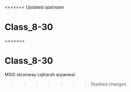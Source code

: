 <<<<<<< Updated upstream
# Class_8-30
=======
# Class_8-30
MSIS
stconway
cajharsh
arpanwar
>>>>>>> Stashed changes
